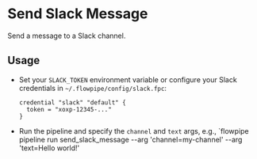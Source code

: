 # Send Slack Message

Send a message to a Slack channel.

## Usage

- Set your `SLACK_TOKEN` environment variable or configure your Slack credentials in `~/.flowpipe/config/slack.fpc`:
  ```hcl
  credential "slack" "default" {
    token = "xoxp-12345-..."
  }
  ```
- Run the pipeline and specify the `channel` and `text` args, e.g., `flowpipe pipeline run send_slack_message --arg 'channel=my-channel' --arg 'text=Hello world!'
